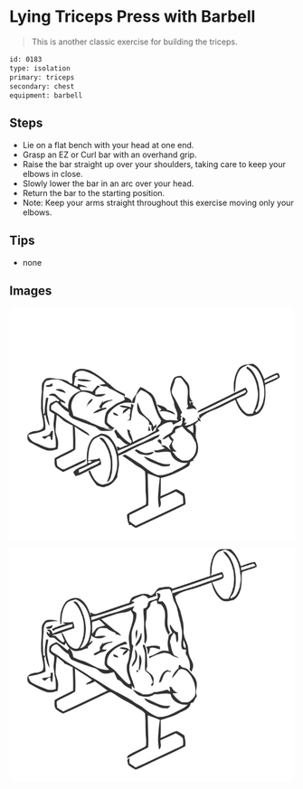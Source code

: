 # Lying Triceps Press with Barbell
> This is another classic exercise for building the triceps.

``` 
id: 0183 
type: isolation 
primary: triceps 
secondary: chest 
equipment: barbell 
``` 

## Steps

 - Lie on a flat bench with your head at one end.
 - Grasp an EZ or Curl bar with an overhand grip.
 - Raise the bar straight up over your shoulders, taking care to keep your elbows in close.
 - Slowly lower the bar in an arc over your head.
 - Return the bar to the starting position.
 - Note: Keep your arms straight throughout this exercise moving only your elbows.

## Tips

 - none

## Images

![](../svg/0183-relaxation.svg)

![](../svg/0183-tension.svg)
